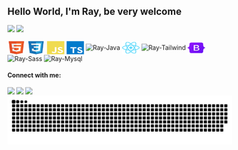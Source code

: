## Hello World, I'm Ray, be very welcome

<div>
  <a href="https://github.com/mrayanem"></a>
  <img height="180em" src="https://github-readme-stats.vercel.app/api?username=mrayanem&show_icons=true&theme=dracula&include_all_commits=true&count_private=false"/>
  <img height="180em" src="https://github-readme-stats.vercel.app/api/top-langs/?username=mrayanem&layout=compact&langs_count=7&theme=dracula"/>
</div>

 <div style="display: inline_block"><br>  
  <img align="center" alt="Ray-HTML" height="30" width="40" src="https://raw.githubusercontent.com/devicons/devicon/master/icons/html5/html5-original.svg">
  <img align="center" alt="Ray-Css" height="30" width="40" src="https://raw.githubusercontent.com/devicons/devicon/master/icons/css3/css3-original.svg">
  <img align="center" alt="Ray-Js" height="30" width="40" src="https://raw.githubusercontent.com/devicons/devicon/master/icons/javascript/javascript-plain.svg">
  <img align="center" alt="Ray-Ts" height="30" width="40" src="https://raw.githubusercontent.com/devicons/devicon/master/icons/typescript/typescript-plain.svg">
  <img align="center" alt="Ray-Java" height="30" width="40" src="https://cdn.jsdelivr.net/gh/devicons/devicon/icons/java/java-original.svg" />
  <img align="center" alt="Ray-React" height="30" width="40" src="https://raw.githubusercontent.com/devicons/devicon/master/icons/react/react-original.svg">
  <img align="center" alt="Ray-Tailwind" height="30" width="40" src="https://cdn.jsdelivr.net/gh/devicons/devicon/icons/tailwindcss/tailwindcss-plain.svg" />
  <img align="center" alt="Ray-Bootstrap" height="30" width="40" src="https://raw.githubusercontent.com/devicons/devicon/master/icons/bootstrap/bootstrap-original.svg">
  <img align="center" alt="Ray-Sass" height="30" width="40" src="https://cdn.jsdelivr.net/gh/devicons/devicon/icons/sass/sass-original.svg" />
  <img align="center" alt="Ray-Mysql" height="30" width="40" src="https://cdn.jsdelivr.net/gh/devicons/devicon/icons/mysql/mysql-original.svg"">
</div>

#### Connect with me:

<div> 
  <a href="https://instagram.com/marq.rayy" target="_blank"><img src="https://img.shields.io/badge/-Instagram-%23E4405F?style=for-the-badge&logo=instagram&logoColor=white" target="_blank"></a>
  <a href ="mailto:mmarquesraioane586@gmail.com"><img src="https://img.shields.io/badge/Gmail-D14836?style=for-the-badge&logo=gmail&logoColor=white" target="_blank"></a>
  <a href="https://www.linkedin.com/in/rayane-marques-03915625b/" target="_blank"><img src="https://img.shields.io/badge/-LinkedIn-%230077B5?style=for-the-badge&logo=linkedin&logoColor=white" target="_blank"></a>

<picture>
  <source media="(prefers-color-scheme: dark)" srcset="https://raw.githubusercontent.com/mrayanem/mrayanem/output/github-contribution-grid-snake-dark.svg">
  <source media="(prefers-color-scheme: light)" srcset="https://raw.githubusercontent.com/mrayanem/mrayanem/output/github-contribution-grid-snake.svg">
  <img alt="github contribution grid snake animation" src="https://raw.githubusercontent.com/mrayanem/mrayanem/output/github-contribution-grid-snake.svg">
</picture>

</div>
